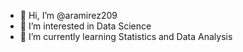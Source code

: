 - 👋 Hi, I’m @aramirez209
- 👀 I’m interested in Data Science
- 🌱 I’m currently learning Statistics and Data Analysis

<!---
aramirez209/aramirez209 is a ✨ special ✨ repository because its `README.md` (this file) appears on your GitHub profile.
You can click the Preview link to take a look at your changes.
--->
